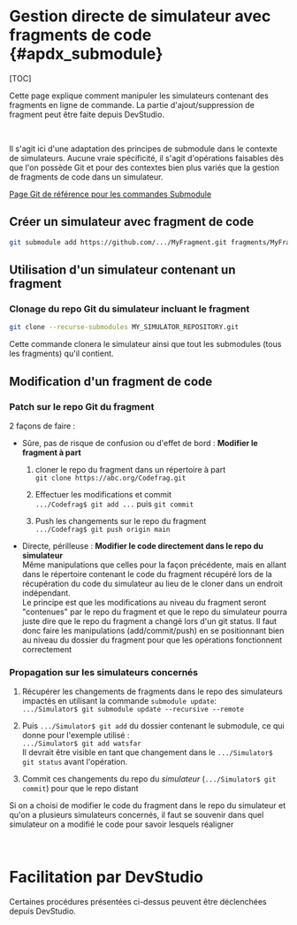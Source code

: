 # Gestion directe de simulateur avec fragments de code  {#apdx_submodule}

[TOC]

Cette page explique comment manipuler les simulateurs contenant des fragments en ligne de commande. La partie d'ajout/suppression de fragment peut être faite depuis DevStudio.

<br>

Il s'agit ici d'une adaptation des principes de submodule dans le contexte de simulateurs. Aucune vraie spécificité, il s'agit d'opérations faisables dès que l'on possède Git et pour des contextes bien plus variés que la gestion de fragments de code dans un simulateur.

[Page Git de référence pour les commandes Submodule](https://git-scm.com/book/en/v2/Git-Tools-Submodules)


## Créer un simulateur avec fragment de code
``` sh
git submodule add https://github.com/.../MyFragment.git fragments/MyFragment
```


## Utilisation d'un simulateur contenant un fragment

### Clonage du repo Git du simulateur incluant le fragment

``` sh
git clone --recurse-submodules MY_SIMULATOR_REPOSITORY.git
```
Cette commande clonera le simulateur ainsi que tout les submodules (tous les fragments) qu'il contient.

## Modification d'un fragment de code

### Patch sur le repo Git du fragment

2 façons de faire :

- Sûre, pas de risque de confusion ou d'effet de bord : **Modifier le fragment à part**

	1. cloner le repo du fragment dans un répertoire à part  
    `git clone https://abc.org/Codefrag.git`

	2. Effectuer les modifications et commit  
    `.../Codefrag$ git add ...` puis `git commit`
		
	3. Push les changements sur le repo du fragment  
    `.../Codefrag$ git push origin main`

- Directe, périlleuse : **Modifier le code directement dans le repo du simulateur**  
	Même manipulations que celles pour la façon précédente, mais en allant dans le répertoire contenant le code du fragment récupéré lors de la récupération du code du simulateur au lieu de le cloner dans un endroit indépendant.  
	Le principe est que les modifications au niveau du fragment seront "contenues" par le repo du fragment et que le repo du simulateur pourra juste dire que le repo du fragment a changé lors d'un git status. Il faut donc faire les manipulations (add/commit/push) en se positionnant bien au niveau du dossier du fragment pour que les opérations fonctionnent correctement

### Propagation sur les simulateurs concernés
 
1. Récupérer les changements de fragments dans le repo des simulateurs impactés en utilisant la commande `submodule update`:  
    `.../Simulator$ git submodule update --recursive --remote`

2. Puis `.../Simulator$ git add` du dossier contenant le submodule, ce qui donne pour l'exemple utilisé :  
    `.../Simulator$ git add watsfar`  
		Il devrait être visible en tant que changement dans le `.../Simulator$ git status` avant l'opération.

3. Commit ces changements du repo du *simulateur* (`.../Simulator$ git commit`) pour que le repo distant 

Si on a choisi de modifier le code du fragment dans le repo du simulateur et qu'on a plusieurs simulateurs concernés, il faut se souvenir dans quel simulateur on a modifié le code pour savoir lesquels réaligner

<br>

# Facilitation par DevStudio

Certaines procédures présentées ci-dessus peuvent être déclenchées depuis DevStudio.